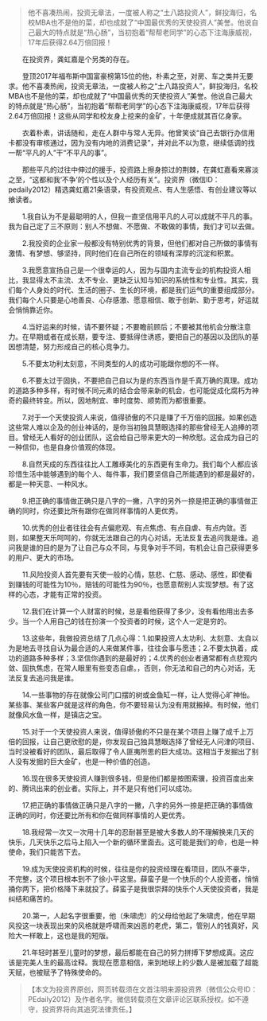 
> 他不喜凑热闹，投资无章法，一度被人称之“土八路投资人”，鲜投海归，名校MBA也不是他的菜，却也成就了“中国最优秀的天使投资人”美誉。他说自己最大的特点就是“热心肠”，当初抱着“帮帮老同学”的心态下注海康威视，17年后获得2.64万倍回报！
> 
　　在投资界，龚虹嘉是个另类的存在。

　　登顶2017年福布斯中国富豪榜第15位的他，朴素之至，对房、车之类并无要求。他不喜凑热闹，投资无章法，一度被人称之“土八路投资人”，鲜投海归，名校MBA也不是他的菜，却也成就了“中国最优秀的天使投资人”美誉。他说自己最大的特点就是“热心肠”，当初抱着“帮帮老同学”的心态下注海康威视，17年后获得2.64万倍回报！这些从同学和校友身上挖来的金矿，十年便成就其百亿身家。

　　衣着朴素，讲话随和，走在人群中与常人无异。他曾笑谈“自己去银行办信用卡都没有审核通过，因为没有内地的消费记录”，并对此不以为意，继续低调的找一帮“平凡的人”干“不平凡的事”。

　　那些平凡的过往中伸过的援手，投资路上擦身掠过的荆棘，在龚虹嘉看来寡淡之至，“这都和我‘不争’的个性以及个人经历有关”。投资界（微信ID：pedaily2012）精选龚虹嘉21条语录，有投资观点、有人生感悟、有创业建议等以飨读者。

　　1.我自认为不是最聪明的人，但我一直坚信用平凡的人可以成就不平凡的事。我为自己定了三不原则：别人不想做、不愿做、不敢做的事情，我们才可以去做。

　　2.我投资的企业家一般都没有特别优秀的背景，但他们都对自己所做的事情有激情、有梦想、够坚持，同时他们在自己所在的领域有深厚的沉淀和积累。

　　3.我愿意宣扬自己是一个很幸运的人，因为与国内主流专业的机构投资人相比，我显得太不主流、太不专业、更缺乏认知与知识的系统性和专业性。其实，我们每个人身处的时代、生活的圈子、生长的环境，都是我们运气的重要组成部分。我们每个人只要是心地善良、心存感激、愿意相信、敢于创新、勤于思考，好运就会悄悄靠近你。

　　4.当好运来的时候，请不要怀疑；不要瞻前顾后；不要被其他机会分散注意力。在早期或者在成长期，要专注、要抵得住诱惑，要把自己的基因以及团队的基因想清楚，努力形成自己的核心竞争力。

　　5.不要太功利太刻意，不同类型的人的成功可能跟你想的不一样。

　　6.不要太过于固执，不要把自己自以为是的东西当作是千真万确的真理。成功的道路多种多样，有时候不同元素的结合会带来新的机会，也可能促成化腐朽为神奇的最终转变。所以，因地制宜、审时度势、顺势而为都很重要。

　　7.对于一个天使投资人来说，值得骄傲的不只是赚了千万倍的回报。如果创造这些常人难以企及的创业神话的，是你当初独具慧眼选择的那些曾经无人追捧的项目。曾经无人看好的创业团队，这会给自己带来更大的一种欣慰。这会成为自己的一种信仰，也是自身价值观的体现。

　　8.自然天成的东西往往比人工雕琢美化的东西更有生命力。我们每个人都应该珍惜生活中能够遇到的每个人、每件事，我们要坚信自己所能遇到的都是最好的，都是一种天意、一种风水。

　　9.把正确的事情做正确只是八字的一撇，八字的另外一捺是把正确的事情做正确的同时，你还要比所有跟你在做同样事情的人更优秀。

　　10.优秀的创业者往往会有点偏悲观、有点焦虑、有点自虐、有点内敛。否则，如果整天乐呵呵的，你就无法跟自己的内心对话，无法反复去追问我是谁。追问我是谁的目的是为了让自己与众不同，与竞争对手不同，有机会让自己获得更多的用户、更大的市场。

　　11.风险投资人首先要有天使一般的心情，慈悲、仁慈、感动、感性，即使看到赚钱的可能性为10％，赔钱的可能性为90％，也愿意帮别人实现梦想。有了这样的心态，才能有正常的投资。

　　12.我们在计算一个人财富的时候，总是看他获得了多少，没有看他用出去多少。当一个人用自己的钱在扮演一个投资者的时候，这个人一定是穷的。

　　13.这些年，我做投资总结了几点心得：1.如果投资人太功利、太刻意、太自以为是地去寻找自认为最合适的人来做某件事，往往会事与愿违；2.不要太执着，成功的道路多种多样；3.坚信你遇到的是最好的；4.优秀的创业者通常都有点悲观内敛、固执焦虑，在常人眼里有些变态自虐。，否则，你无法和自己的内心对话，无法反复去追问我是谁。

　　14.一些事物的存在就像公司门口摆的树或金鱼缸一样，让人觉得心旷神怡。某些事、某些客户就是这样的角色，你不要轻易认为没有用就搬掉。有时候，他们就像风水鱼一样，是镇店之宝。

　　15.对于一个天使投资人来说，值得骄傲的不只是在某个项目上赚了成千上万倍的回报，让自己更欣慰的是，你发现自己独具慧眼选择了曾经无人问津的项目、当时没被看好的团队，最后取得了令人匪夷所思的巨大成功。这相当于发掘出了别人没有发掘的巨大金矿，也是一种价值的创造。

　　16.现在很多天使投资人赚到很多钱，但是他们都是按图索骥，投资百度出来的、腾讯出来的创业者。实际上，并不是只有他们可以成功。

　　17.把正确的事情做正确只是八字的一撇，八字的另外一捺是把正确的事情做正确的同时，你还要比所有和你在做同样事情的人更优秀。

　　18.我经常一次又一次用十几年的忍耐甚至是被大多数人的不理解换来几天的快乐，几天快乐之后马上陷入一个新的循环里面去。这可能是我们的命，也是一种使命，我们只能苦下去。

　　19.成为天使投资机构的时候，往往是你的投资经理在看项目，团队不豪华，不完整，这个项目根本到不了徐小平这里。薛蛮子是一个快乐的个人投资者，悄悄捅你两下，把价格降下来就投了。薛蛮子是我很崇拜的快乐个人天使投资者，我是纠结和痛苦的。

　　20.第一，人起名字很重要，他（朱啸虎）的父母给他起了朱啸虎，他在早期风投这一块表现出来的风格就是呼啸而来凶恶的老虎，第二，管别人的钱真好，风险大一样敢上，这也是我的短版。

　　21.年轻时甚至儿童时的梦想，最后都能在自己的努力拼搏下梦想成真。这应该是完美人生的最高诠释。我现在愿意相信，来到地球上的少数人是被加载了超能天赋，也被赋予了特殊使命的。

> 【本文为投资界原创，网页转载须在文首注明来源投资界（微信公众号ID：PEdaily2012）及作者名字。微信转载须在文章评论区联系授权。如不遵守，投资界将向其追究法律责任。】